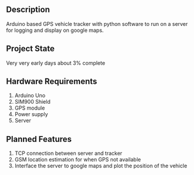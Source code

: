  Description
-------------------------------------------------------------------------------
Arduino based GPS vehicle tracker with python software to run on a server
for logging and display on google maps.


 Project State
-------------------------------------------------------------------------------
Very very early days
about 3% complete


 Hardware Requirements
-------------------------------------------------------------------------------
1. Arduino Uno
2. SIM900 Shield
3. GPS module
4. Power supply
5. Server


 Planned Features
-------------------------------------------------------------------------------
1. TCP connection between server and tracker
2. GSM location estimation for when GPS not available
3. Interface the server to google maps and plot the position of the vehicle



